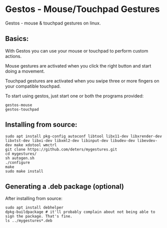 
Gestos - Mouse/Touchpad Gestures
================================

  Gestos - mouse & touchpad gestures on linux.

Basics:
-------

 With Gestos you can use your mouse or touchpad to perform custom actions.
 
 Mouse gestures are activated when you click the right button and start doing a movement.
 
 Touchpad gestures are activated when you swipe three or more fingers on your compatible touchpad.

 To start using gestos, just start one or both the programs provided:

    gestos-mouse
    gestos-touchpad

Installing from source:
-----------------------

    sudo apt install pkg-config autoconf libtool libx11-dev libxrender-dev libxtst-dev libxi-dev libxml2-dev libinput-dev libudev-dev libevdev-dev make xdotool wmctrl
    git clone https://github.com/deters/mygestures.git
    cd mygestures/
    sh autogen.sh
    ./configure
    make
    sudo make install

Generating a .deb package (optional)
------------------------------------

  After installing from source:

    sudo apt install debhelper
    dpkg-buildpackage # it'll probably complain about not being able to sign the package. That's fine.
    ls ../mygestures*.deb

